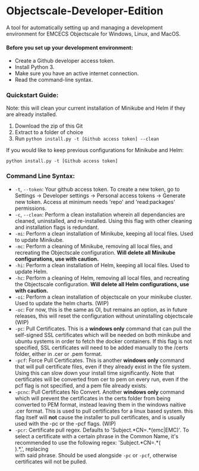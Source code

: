 # Objectscale-Developer-Edition

A tool for automatically setting up and managing a development environment for EMCECS Objectscale for Windows, Linux, and MacOS.

#### Before you set up your development environment:

 * Create a Github developer access token.
 * Install Python 3.
 * Make sure you have an active internet connection.
 * Read the command-line syntax.

### Quickstart Guide:
Note: this will clean your current installation of Minikube and Helm if they are already installed.

 1. Download the zip of this Git
 2. Extract to a folder of choice
 3. Run ```python install.py -t [Github access token] --clean```

If you would like to keep previous configurations for Minikube and Helm:

  ```python install.py -t [Github access token]```

### Command Line Syntax:

 * ```-t```, ```--token```: Your github access token. To create a new token, go to Settings -> Developer settings -> Personal access tokens -> Generate new token. Access at minimum needs 'repo' and 'read:packages' permissions.
 * ```-c```, ```--clean```: Perform a clean installation wherein all dependancies are cleaned, uninstalled, and re-installed. Using this flag with other cleaning and installation flags is redundant.
 * ```-mi```: Perform a clean installation of Minikube, keeping all local files. Used to update Minikube.
 * ```-mc```: Perform a cleaning of Minikube, removing all local files, and recreating the Objectscale configuration. **Will delete all Minikube configurations, use with caution.**
 * ```-hi```: Perform a clean installation of Helm, keeping all local files. Used to update Helm.
 * ```-hc```: Perform a cleaning of Helm, removing all local files, and recreating the Objectscale configuration. **Will delete all Helm configurations, use with caution.**
 * ```-oi```: Perform a clean installation of objectscale on your minikube cluster. Used to update the helm charts. (WIP)
 * ```-oc```: For now, this is the same as OI, but remains an option, as in future releases, this will reset the configuration without uninstalling objectscale (WIP)
 * ```-pc```: Pull Certificates. This is a **windows only** command that can pull the self-signed SSL certificates which will be needed on both minikube and ubuntu systems in order to fetch the docker containers. If this flag is not specified, SSL certificates will need to be added manually to the /certs folder, either in .cer or .pem format.
 * ```-pcf```: Force Pull Certificates. This is another **windows only** command that will pull certificate files, even if they already exist in the file system. Using this can slow down your install time significantly. Note that certificates will be converted from cer to pem on every run, even if the pcf flag is not specified, and a pem file already exists.
 * ```-pcnc```: Pull Certificates No Convert. Another **windows only** command which will prevent the certificates in the certs folder from being converted to PEM format, instead leaving them in the windows naitive .cer format. This is used to pull certificates for a linux based system. this flag itself will **not** cause the installer to pull certificates, and is usually used with the -pc or the -pcf flags. (WIP)
 * ```-pcr```: Certificate pull regex. Defaults to 'Subject.\*CN=.\*(emc|EMC)'. To select a certificate with a certain phrase in the Common Name, it's recommended to use the following regex: 'Subject.\*CN=.\*(<Search Query>).\*,', replacing <Search Query> with said phrase. Should be used alongside ```-pc``` or ```-pcf```, otherwise certificates will not be pulled.